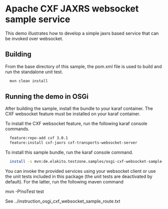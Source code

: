 Apache CXF JAXRS websocket sample service
=================================================

This demo illustrates how to develop a simple jaxrs based
service that can be invoked over websocket.

Building
--------
From the base directory of this sample, the pom.xml file
is used to build and run the standalone unit test.

```bash
  mvn clean install
```

Running the demo in OSGi
------------------------
After building the sample, install the bundle to your karaf
container. The CXF websocket feature must be installed on your
karaf container. 

To install the CXF websocket feature, run the following karaf console
commands.

```bash
  feature:repo-add cxf 3.0.1
  feature:install cxf-jaxrs cxf-transports-websocket-server
```

To install this sample bundle, run the karaf console command.

```bash
  install -s mvn:de.elakito.testzone.samples/osgi-cxf-websocket-sample-jaxrs-service/0.0.2
```

You can invoke the provided services using your websocket client or
use the unit tests included in this package (the unit tests are deactivated
by default). For the latter, run the following maven command

mvn -P\!noTest test

See
../instruction_osgi_cxf_websocket_sample_route.txt
